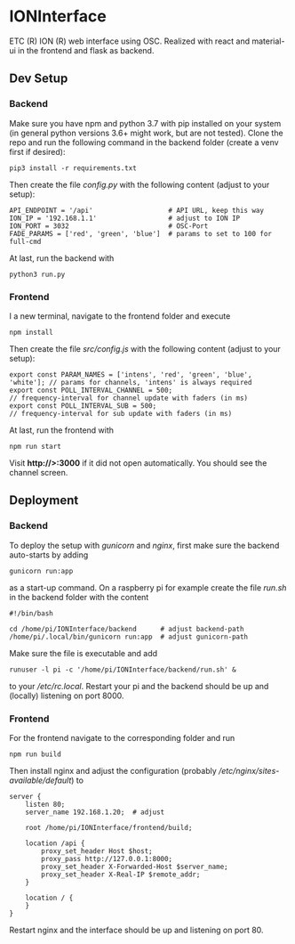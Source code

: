 # IONInterface

ETC (R) ION (R) web interface using OSC.
Realized with react and material-ui in the frontend and flask as backend.

## Dev Setup

### Backend

Make sure you have npm and python 3.7 with pip installed on your system (in general python versions 3.6+ might work, but are not tested).
Clone the repo and run the following command in the backend folder (create a venv first if desired):

```
pip3 install -r requirements.txt
```

Then create the file _config.py_ with the following content (adjust to your setup):

```
API_ENDPOINT = '/api'                   # API URL, keep this way
ION_IP = '192.168.1.1'                  # adjust to ION IP
ION_PORT = 3032                         # OSC-Port
FADE_PARAMS = ['red', 'green', 'blue']  # params to set to 100 for full-cmd
```

At last, run the backend with

```
python3 run.py
```

### Frontend

I a new terminal, navigate to the frontend folder and execute

```
npm install
```

Then create the file _src/config.js_ with the following content (adjust to your setup):

```
export const PARAM_NAMES = ['intens', 'red', 'green', 'blue', 'white']; // params for channels, 'intens' is always required
export const POLL_INTERVAL_CHANNEL = 500;                               // frequency-interval for channel update with faders (in ms)
export const POLL_INTERVAL_SUB = 500;                                   // frequency-interval for sub update with faders (in ms)
```

At last, run the frontend with

```
npm run start
```

Visit **http://<your-ip>>:3000** if it did not open automatically. You should see the channel screen.

## Deployment

### Backend

To deploy the setup with _gunicorn_ and _nginx_, first make sure the backend auto-starts by adding

```
gunicorn run:app
```

as a start-up command.
On a raspberry pi for example create the file _run.sh_ in the backend folder with the content

```
#!/bin/bash

cd /home/pi/IONInterface/backend      # adjust backend-path
/home/pi/.local/bin/gunicorn run:app  # adjust gunicorn-path
```

Make sure the file is executable and add

```
runuser -l pi -c '/home/pi/IONInterface/backend/run.sh' &
```

to your _/etc/rc.local_. Restart your pi and the backend should be up and (locally) listening on port 8000.


### Frontend

For the frontend navigate to the corresponding folder and run

```
npm run build
```

Then install nginx and adjust the configuration (probably _/etc/nginx/sites-available/default_) to

```
server {
    listen 80;
    server_name 192.168.1.20;  # adjust

    root /home/pi/IONInterface/frontend/build;

    location /api {
        proxy_set_header Host $host;
        proxy_pass http://127.0.0.1:8000;
        proxy_set_header X-Forwarded-Host $server_name;
        proxy_set_header X-Real-IP $remote_addr;
    }

    location / {
    }
}
```

Restart nginx and the interface should be up and listening on port 80.
